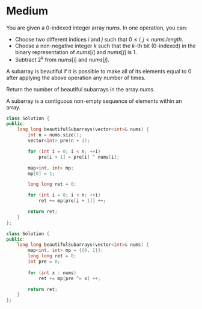 # Medium

You are given a 0-indexed integer array $nums$. In one operation, you can:

- Choose two different indices $i$ and $j$ such that $0 \leq i, j < nums.length$.
- Choose a non-negative integer $k$ such that the $k$-th bit (0-indexed) in the binary representation of $nums[i]$ and $nums[j]$ is 1.
- Subtract $2^k$ from $nums[i]$ and $nums[j]$.

A subarray is beautiful if it is possible to make all of its elements equal to $0$ after applying the above operation any number of times.

Return the number of beautiful subarrays in the array $nums$.

A subarray is a contiguous non-empty sequence of elements within an array.

```cpp
class Solution {
public:
    long long beautifulSubarrays(vector<int>& nums) {
        int n = nums.size();
        vector<int> pre(n + 1);

        for (int i = 0; i < n; ++i)
            pre[i + 1] = pre[i] ^ nums[i];

        map<int, int> mp;
        mp[0] = 1;

        long long ret = 0;

        for (int i = 0; i < n; ++i)
            ret += mp[pre[i + 1]] ++;

        return ret;
    }
};
```

```cpp
class Solution {
public:
    long long beautifulSubarrays(vector<int>& nums) {
        map<int, int> mp = {{0, 1}};
        long long ret = 0;
        int pre = 0;
        
        for (int x : nums)
            ret += mp[pre ^= x] ++;

        return ret;
    }
};
```
